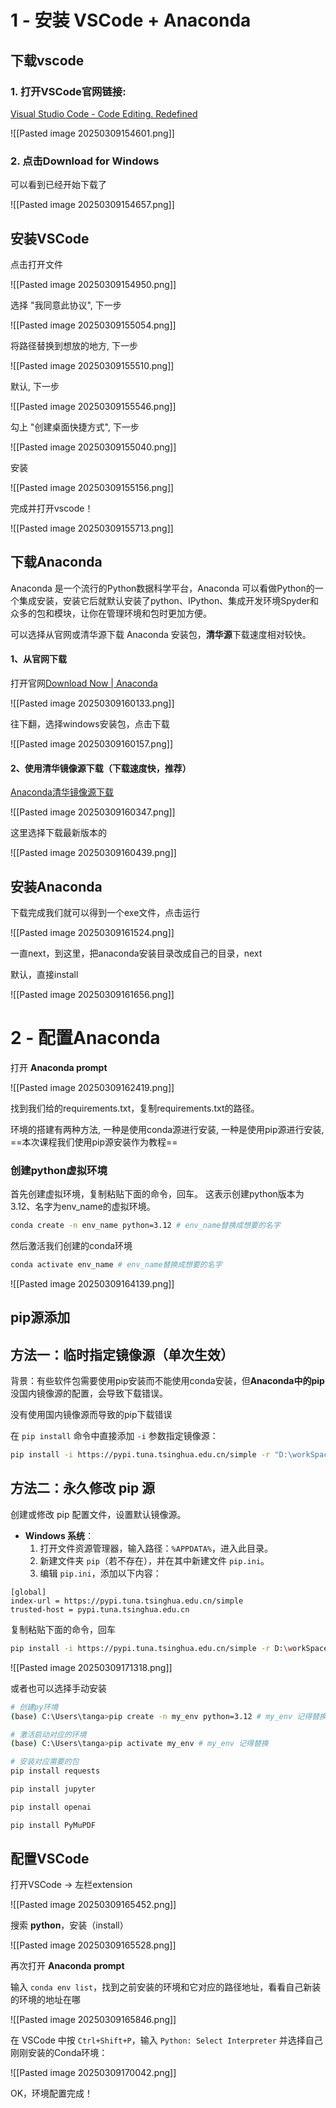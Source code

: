 
# 1 - 安装 VSCode + Anaconda

## 下载vscode

### 1. 打开VSCode官网链接:
[Visual Studio Code - Code Editing. Redefined](https://code.visualstudio.com/)

![[Pasted image 20250309154601.png]]

### 2. 点击Download for Windows

可以看到已经开始下载了

![[Pasted image 20250309154657.png]]

## 安装VSCode

点击打开文件

![[Pasted image 20250309154950.png]]

选择 "我同意此协议", 下一步

![[Pasted image 20250309155054.png]]

将路径替换到想放的地方, 下一步

![[Pasted image 20250309155510.png]]

默认, 下一步

![[Pasted image 20250309155546.png]]

勾上 "创建桌面快捷方式", 下一步

![[Pasted image 20250309155040.png]]

安装

![[Pasted image 20250309155156.png]]

完成并打开vscode！

![[Pasted image 20250309155713.png]]

## 下载Anaconda

Anaconda 是一个流行的Python数据科学平台，Anaconda 可以看做Python的一个集成安装，安装它后就默认安装了python、IPython、集成开发环境Spyder和众多的包和模块，让你在管理环境和包时更加方便。

可以选择从官网或清华源下载 Anaconda 安装包，**清华源**下载速度相对较快。

#### 1、从官网下载

打开官网[Download Now | Anaconda](https://www.anaconda.com/download/success)

![[Pasted image 20250309160133.png]]

往下翻，选择windows安装包，点击下载

![[Pasted image 20250309160157.png]]

#### 2、使用清华镜像源下载（下载速度快，推荐）

[Anaconda清华镜像源下载](https://mirrors.tuna.tsinghua.edu.cn/anaconda/archive/?C=M&O=D "Anaconda清华镜像源下载")

![[Pasted image 20250309160347.png]]

这里选择下载最新版本的

![[Pasted image 20250309160439.png]]

## 安装Anaconda

下载完成我们就可以得到一个exe文件，点击运行

![[Pasted image 20250309161524.png]]

一直next，到这里，把anaconda安装目录改成自己的目录，next

默认，直接install

![[Pasted image 20250309161656.png]]

# 2 - 配置Anaconda

打开 **Anaconda prompt**

![[Pasted image 20250309162419.png]]

找到我们给的requirements.txt，复制requirements.txt的路径。

环境的搭建有两种方法, 一种是使用conda源进行安装, 一种是使用pip源进行安装, ==本次课程我们使用pip源安装作为教程==
### 创建python虚拟环境

首先创建虚拟环境，复制粘贴下面的命令，回车。
这表示创建python版本为3.12、名字为env_name的虚拟环境。

```bash
conda create -n env_name python=3.12 # env_name替换成想要的名字
```

然后激活我们创建的conda环境

```bash
conda activate env_name # env_name替换成想要的名字
```

![[Pasted image 20250309164139.png]]

## pip源添加

##  方法一：临时指定镜像源（单次生效）

背景：有些软件包需要使用pip安装而不能使用conda安装，但**Anaconda中的pip**没国内镜像源的配置，会导致下载错误。

没有使用国内镜像源而导致的pip下载错误

在 `pip install` 命令中直接添加 `-i` 参数指定镜像源：

```bash
pip install -i https://pypi.tuna.tsinghua.edu.cn/simple -r "D:\workSpace\lyh\lyh_doc\requirements.txt"
```

## 方法二：永久修改 pip 源

创建或修改 pip 配置文件，设置默认镜像源。

- **Windows 系统**：
	1. 打开文件资源管理器，输入路径：`%APPDATA%`，进入此目录。
	2. 新建文件夹 `pip`（若不存在），并在其中新建文件 `pip.ini`。
	3. 编辑 `pip.ini`，添加以下内容：

```
[global]
index-url = https://pypi.tuna.tsinghua.edu.cn/simple
trusted-host = pypi.tuna.tsinghua.edu.cn
```

复制粘贴下面的命令，回车
```bash
pip install -i https://pypi.tuna.tsinghua.edu.cn/simple -r D:\workSpace\pyProj\requirements.txt # 这里替换成你requirements.txt的实际路径
```

![[Pasted image 20250309171318.png]]

或者也可以选择手动安装

```bash
# 创建py环境
(base) C:\Users\tanga>pip create -n my_env python=3.12 # my_env 记得替换

# 激活启动对应的环境
(base) C:\Users\tanga>pip activate my_env # my_env 记得替换

# 安装对应需要的包
pip install requests

pip install jupyter

pip install openai

pip install PyMuPDF
```

## 配置VSCode

打开VSCode -> 左栏extension

![[Pasted image 20250309165452.png]]

搜索 **python**，安装（install）

![[Pasted image 20250309165528.png]]

再次打开 **Anaconda prompt**

输入 `conda env list`，找到之前安装的环境和它对应的路径地址，看看自己新装的环境的地址在哪

![[Pasted image 20250309165846.png]]

在 VSCode 中按 `Ctrl+Shift+P`，输入 `Python: Select Interpreter` 并选择自己刚刚安装的Conda环境：

![[Pasted image 20250309170042.png]]

OK，环境配置完成！

